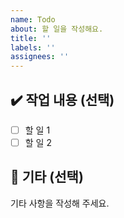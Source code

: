 ```yaml
---
name: Todo
about: 할 일을 작성해요.
title: ''
labels: ''
assignees: ''
---
```


## ✔️ 작업 내용 (선택)

- [ ] 할 일 1
- [ ] 할 일 2

## 💬 기타 (선택)

기타 사항을 작성해 주세요.
